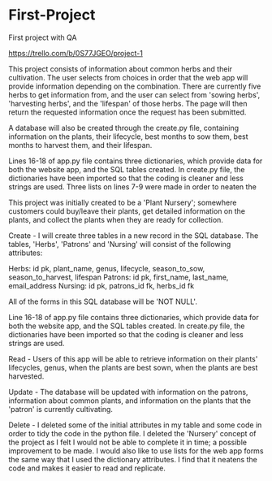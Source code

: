 # First-Project
First project with QA

https://trello.com/b/0S77JGEO/project-1 


This project consists of information about common herbs and their cultivation. The user selects from choices in order that the web app will provide information depending on the combination. There are currently five herbs to get information from, and the user can select from 'sowing herbs', 'harvesting herbs', and the 'lifespan' of those herbs. The page will then return the requested information once the request has been submitted. 

A database will also be created through the create.py file, containing information on the plants, their lifecycle, best months to sow them, best months to harvest them, and their lifespan.

Lines 16-18 of app.py file contains three dictionaries, which provide data for both the website app, and the SQL tables created. In create.py file, the dictionaries have been imported so that the coding is cleaner and less strings are used. Three lists on lines 7-9 were made in order to neaten the 

This project was initially created to be a 'Plant Nursery'; somewhere customers could buy/leave their plants, get detailed information on the plants, and collect the plants when they are ready for collection. 

Create - I will create three tables in a new record in the SQL database. The tables, 'Herbs', 'Patrons' and 'Nursing' will consist of the following attributes: 

  Herbs: id pk, plant_name, genus, lifecycle, season_to_sow, season_to_harvest, lifespan
  Patrons: id pk, first_name, last_name, email_address
  Nursing: id pk, patrons_id fk, herbs_id fk

All of the forms in this SQL database will be 'NOT NULL'. 

Line 16-18 of app.py file contains three dictionaries, which provide data for both the website app, and the SQL tables created. In create.py file, the dictionaries have been imported so that the coding is cleaner and less strings are used. 

Read - Users of this app will be able to retrieve information on their plants' lifecycles, genus, when the plants are best sown, when the plants are best harvested. 


Update - The database will be updated with information on the patrons, information about common plants, and information on the plants that the 'patron' is currently cultivating. 


Delete - I deleted some of the initial attributes in my table and some code in order to tidy the code in the python file. I deleted the 'Nursery' concept of the project as I felt I would not be able to complete it in time; a possible improvement to be made. I would also like to use lists for the web app forms the same way that I used the dictionary attributes. I find that it neatens the code and makes it easier to read and replicate. 

